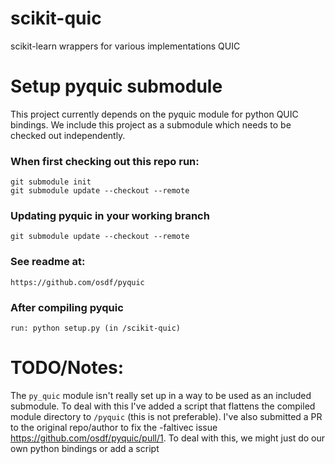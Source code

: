 # scikit-quic
scikit-learn wrappers for various implementations QUIC


# Setup pyquic submodule

This project currently depends on the pyquic module for python QUIC bindings.  We include this project as a submodule which needs to be checked out independently.  

### When first checking out this repo run:
    git submodule init
    git submodule update --checkout --remote

### Updating pyquic in your working branch
    git submodule update --checkout --remote

### See readme at:
    https://github.com/osdf/pyquic

### After compiling pyquic
    run: python setup.py (in /scikit-quic)

# TODO/Notes:

The `py_quic` module isn't really set up in a way to be used as an included submodule.  To deal with this I've added a script that flattens the compiled module directory to `/pyquic` (this is not preferable). I've also submitted a PR to the original repo/author to fix the -faltivec issue https://github.com/osdf/pyquic/pull/1.  To deal with this, we might just do our own python bindings or add a script